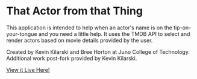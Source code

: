 # That Actor from that Thing

This application is intended to help when an actor's name is on the tip-on-your-tongue and you need a little help. It uses the TMDB API to select and render actors based on movie details provided by the user.

Created by Kevin Kilarski and Bree Horton at Juno College of Technology.  Additional work post-fork provided by Kevin Kilarski.

[View it Live Here!](https://that-actor-from-that-thing.netlify.app/)
